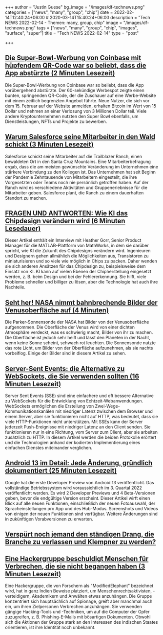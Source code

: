 +++
author = "Justin Guese"
bg_image = "/images/df-technews.png"
categories = ["news", "many", "group", "chip"]
date = 2022-02-14T12:40:24+06:00 # 2020-03-14T15:40:24+06:00
description = "Tech NEWS 2022-02-14 - Themen: many, group, chip"
image = "/images/df-technews.png"
tags = ["news", "many", "group", "chip", "images", "surface", "super"]
title = "Tech NEWS 2022-02-14"
type = "post"

+++

## [Die Super-Bowl-Werbung von Coinbase mit hüpfendem QR-Code war so beliebt, dass die App abstürzte (2 Minuten Lesezeit)](https://www.theverge.com/2022/2/13/22932397/coinbases-qr-code-super-bowl-ad-app-crash)

 Die Super-Bowl-Werbung von Coinbase war so beliebt, dass die App vorübergehend abstürzte. Der 60-sekündige Werbespot zeigte einen bunten, springenden QR-Code, der die Zuschauer auf eine Werbe-Website mit einem zeitlich begrenzten Angebot führte. Neue Nutzer, die sich vor dem 15. Februar auf der Website anmelden, erhalten Bitcoin im Wert von 15 Dollar und nehmen an einer Verlosung von 3 Millionen Dollar teil. Viele andere Kryptounternehmen nutzten den Super Bowl ebenfalls, um Dienstleistungen, NFTs und Projekte zu bewerben.

## [Warum Salesforce seine Mitarbeiter in den Wald schickt (3 Minuten Lesezeit)](https://fox40.com/news/california-connection/why-salesforce-is-sending-its-employees-to-the-forest/)

 Salesforce schickt seine Mitarbeiter auf die Trailblazer Ranch, einen bewaldeten Ort in den Santa Cruz Mountains. Eine Mitarbeiterbefragung ergab, dass die am meisten gewünschte Veränderung im Unternehmen eine stärkere Verbindung zu den Kollegen ist. Das Unternehmen hat seit Beginn der Pandemie Zehntausende von Mitarbeitern eingestellt, die ihre Vorgesetzten oder Teams noch nie persönlich getroffen haben. Auf der Ranch wird es verschiedene Aktivitäten und Gruppenerlebnisse für die Mitarbeiter geben. Salesforce plant, die Ranch zu einem dauerhaften Standort zu machen.

## [FRAGEN UND ANTWORTEN: Wie KI das Chipdesign verändern wird (6 Minuten Lesedauer)](https://spectrum.ieee.org/ai-chip-design-matlab)

 Dieser Artikel enthält ein Interview mit Heather Gorr, Senior Product Manager für die MATLAB-Plattform von MathWorks, in dem sie darüber spricht, wie KI die Zukunft des Chipdesigns verändern wird. Ingenieuren und Designern gehen allmählich die Möglichkeiten aus, Transistoren zu miniaturisieren und so viele wie möglich in Chips zu packen. Daher wenden sie sich anderen Ansätzen für das Chipdesign zu, beispielsweise dem Einsatz von KI. KI kann auf vielen Ebenen der Chipherstellung eingesetzt werden, z. B. beim Design und bei der Fehlererkennung. Sie hilft, viele Probleme schneller und billiger zu lösen, aber die Technologie hat auch ihre Nachteile.

## [Seht her! NASA nimmt bahnbrechende Bilder der Venusoberfläche auf (4 Minuten)](https://www.inverse.com/science/venus-surface-pictures)

 Die Parker-Sonnensonde der NASA hat Bilder von der Venusoberfläche aufgenommen. Die Oberfläche der Venus wird von einer dichten Atmosphäre verdeckt, was es schwierig macht, Bilder von ihr zu machen. Die Oberfläche ist jedoch sehr heiß und lässt den Planeten in der Nacht, wenn keine Sonne scheint, schwach rot leuchten. Die Sonnensonde nutzte das rote Licht, um Bilder von der Oberfläche aufzunehmen, als sie nachts vorbeiflog. Einige der Bilder sind in diesem Artikel zu sehen.

## [Server-Sent Events: die Alternative zu WebSockets, die Sie verwenden sollten (16 Minuten Lesezeit)](https://germano.dev/sse-websockets/)

 Server Sent Events (SSE) sind eine einfachere und oft bessere Alternative zu WebSockets für die Entwicklung von Echtzeit-Webanwendungen. WebSockets ermöglichen die Erstellung von Zwei-Wege-Kommunikationskanälen mit niedriger Latenz zwischen dem Browser und einem Server, aber sie funktionieren nicht auf HTTP, was bedeutet, dass sie viele HTTP-Funktionen nicht unterstützen. Mit SSEs kann der Server jederzeit Push-Ereignisse mit niedriger Latenz an den Client senden. Sie funktionieren nur in eine Richtung, vom Server zum Client, aber sie arbeiten zusätzlich zu HTTP. In diesem Artikel werden die beiden Protokolle erörtert und die Technologien anhand der kodierten Implementierung eines einfachen Dienstes miteinander verglichen.

## [Android 13 im Detail: Jede Änderung, gründlich dokumentiert (25 Minuten Lesezeit)](https://blog.esper.io/android-13-deep-dive/)

 Google hat die erste Developer Preview von Android 13 veröffentlicht. Das vollständige Betriebssystem wird voraussichtlich im 3. Quartal 2022 veröffentlicht werden. Es wird 2 Developer Previews und 4 Beta-Versionen geben, bevor die endgültige Version erscheint. Dieser Artikel wirft einen Blick auf alle neuen Funktionen, einschließlich der neuen Fotoauswahl, der Spracheinstellungen pro App und des Hub-Modus. Screenshots und Videos von einigen der neuen Funktionen sind verfügbar. Weitere Änderungen sind in zukünftigen Vorabversionen zu erwarten.

## [Verspürt noch jemand den ständigen Drang, die Branche zu verlassen und Klempner zu werden?](https://www.reddit.com/r/cscareerquestions/comments/sm54ri/anyone_else_feel_the_constant_urge_to_leave_the/)



## [Eine Hackergruppe beschuldigt Menschen für Verbrechen, die sie nicht begangen haben (3 Minuten Lesezeit)](https://gizmodo.com/a-hacker-group-has-been-framing-people-for-crimes-they-1848522497)

 Eine Hackergruppe, die von Forschern als "ModifiedElephant" bezeichnet wird, hat in ganz Indien Beweise platziert, um Menschenrechtsaktivisten, -verteidigern, Akademikern und Anwälten etwas anzuhängen. Die Gruppe konzentriert sich hauptsächlich auf Spionage, greift aber manchmal auch ein, um ihren Zielpersonen Verbrechen anzuhängen. Sie verwenden gängige Hacking-Tools und -Techniken, um auf die Computer der Opfer zuzugreifen, z. B. Phishing-E-Mails mit bösartigen Dokumenten. Obwohl sich die Aktionen der Gruppe stark an den Interessen des indischen Staates orientieren, ist ihre Identität noch unbekannt.

